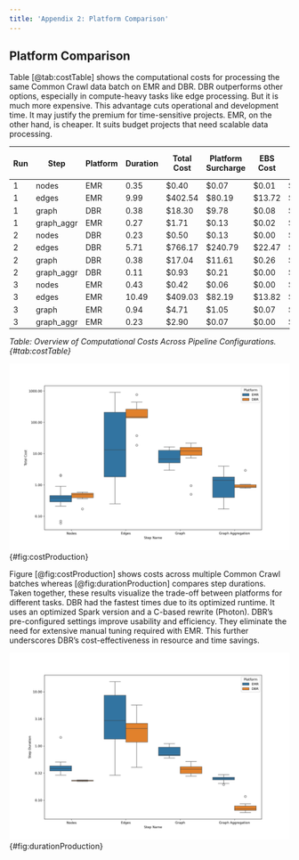 ```yaml
---
title: 'Appendix 2: Platform Comparison'
---
```


## Platform Comparison

Table [@tab:costTable] shows the computational costs for processing the same Common Crawl data batch on EMR and DBR.
DBR outperforms other options, especially in compute-heavy tasks like edge processing.
But it is much more expensive.
This advantage cuts operational and development time.
It may justify the premium for time-sensitive projects.
EMR, on the other hand, is cheaper.
It suits budget projects that need scalable data processing.

| Run | Step        | Platform | Duration | Total Cost | Platform Surcharge | EBS Cost | EC2 Cost | Aggregated Total Cost | Aggregated Total Surcharge |
|-----|-------------|----------|----------|------------|--------------------|----------|----------|-----------------------|----------------------------|
| 1   | nodes       | EMR      | 0.35     | \$0.40     | \$0.07             | \$0.01   | \$0.32   | \$422.95              | \$90.17                    |
| 1   | edges       | EMR      | 9.99     | \$402.54   | \$80.19            | \$13.72  | \$308.63 |                       |                            |
| 1   | graph       | DBR      | 0.38     | \$18.30    | \$9.78             | \$0.08   | \$8.44   |                       |                            |
| 1   | graph\_aggr | EMR      | 0.27     | \$1.71     | \$0.13             | \$0.02   | \$1.56   |                       |                            |
| 2   | nodes       | DBR      | 0.23     | \$0.50     | \$0.13             | \$0.00   | \$0.37   | \$784.64              | \$252.74                   |
| 2   | edges       | DBR      | 5.71     | \$766.17   | \$240.79           | \$22.47  | \$502.91 |                       |                            |
| 2   | graph       | DBR      | 0.38     | \$17.04    | \$11.61            | \$0.26   | \$5.17   |                       |                            |
| 2   | graph\_aggr | DBR      | 0.11     | \$0.93     | \$0.21             | \$0.00   | \$0.72   |                       |                            |
| 3   | nodes       | EMR      | 0.43     | \$0.42     | \$0.06             | \$0.00   | \$0.36   | \$417.06              | \$83.37                    |
| 3   | edges       | EMR      | 10.49    | \$409.03   | \$82.19            | \$13.82  | \$313.02 |                       |                            |
| 3   | graph       | EMR      | 0.94     | \$4.71     | \$1.05             | \$0.07   | \$3.59   |                       |                            |
| 3   | graph\_aggr | EMR      | 0.23     | \$2.90     | \$0.07             | \$0.00   | \$2.83   |                       |                            |

*Table: Overview of Computational Costs Across Pipeline Configurations.{#tab:costTable}*

![Total Cost Production Runs by Asset.](./static/total_costs_production_runs.png){#fig:costProduction}

Figure [@fig:costProduction] shows costs across multiple Common Crawl batches whereas [@fig:durationProduction] compares step durations.
Taken together, these results visualize the trade-off between platforms for different tasks.
DBR had the fastest times due to its optimized runtime.
It uses an optimized Spark version and a C-based rewrite (Photon).
DBR’s pre-configured settings improve usability and efficiency.
They eliminate the need for extensive manual tuning required with EMR.
This further underscores DBR’s cost-effectiveness in resource and time savings.

![Total Duration Production Runs by Asset.](./static/step_duration_runs.png){#fig:durationProduction}
